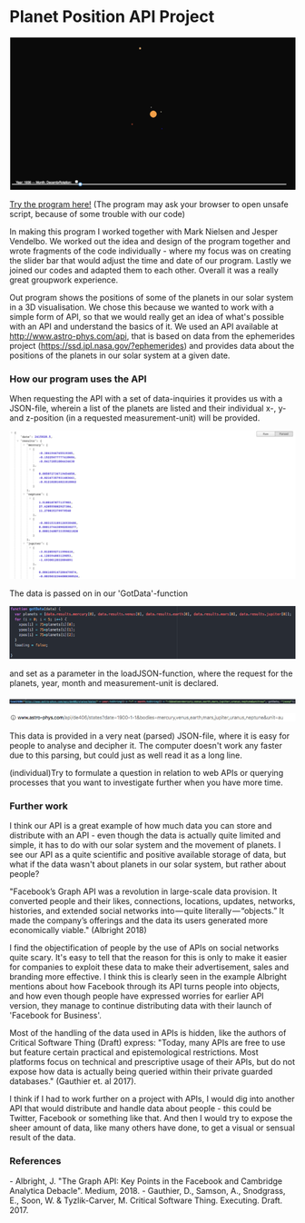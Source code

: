 <h1>Planet Position API Project</h1>

![ScreenShot](https://github.com/ThomasMatthiesen/AP2018/blob/master/mini_ex8/Screenshot.png)

[Try the program here!](https://cdn.rawgit.com/ThomasMatthiesen/AP2018/87abe12f/mini_ex8/mini_ex8/files/index.html)
(The program may ask your browser to open unsafe script, because of some trouble with our code)

In making this program I worked together with Mark Nielsen and Jesper Vendelbo. We worked out the idea and design of the program together and wrote fragments of the code individually - where my focus was on creating the slider bar that would adjust the time and date of our program. Lastly we joined our codes and adapted them to each other. Overall it was a really great groupwork experience.

Out program shows the positions of some of the planets in our solar system in a 3D visualisation. We chose this because we wanted to work with a simple form of API, so that we would really get an idea of what's possible with an API and understand the basics of it. We used an API available at http://www.astro-phys.com/api, that is based on data from the ephemerides project (https://ssd.jpl.nasa.gov/?ephemerides) and provides data about the positions of the planets in our solar system at a given date. 


<h3>How our program uses the API</h3>

When requesting the API with a set of data-inquiries it provides us with a JSON-file, wherein a list of the planets are listed and their individual x-, y- and z-position (in a requested measurement-unit) will be provided.

![ScreenShot](https://github.com/ThomasMatthiesen/AP2018/blob/master/mini_ex8/JSONfile.png)

The data is passed on in our 'GotData'-function 

![ScreenShot](https://github.com/ThomasMatthiesen/AP2018/blob/master/mini_ex8/GotData.png)

and set as a parameter in the loadJSON-function, where the request for the planets, year, month and measurement-unit is declared.

![ScreenShot](https://github.com/ThomasMatthiesen/AP2018/blob/master/mini_ex8/JSONURL.png)

![ScreenShot](https://github.com/ThomasMatthiesen/AP2018/blob/master/mini_ex8/URL.png)

This data is provided in a very neat (parsed) JSON-file, where it is easy for people to analyse and decipher it. The computer doesn't work any faster due to this parsing, but could just as well read it as a long line.


(individual)Try to formulate a question in relation to web APIs or querying processes that you want to investigate further when you have more time.


<h3>Further work</h3>
I think our API is a great example of how much data you can store and distribute with an API - even though the data is actually quite limited and simple, it has to do with our solar system and the movement of planets. I see our API as a quite scientific and positive available storage of data, but what if the data wasn't about planets in our solar system, but rather about people?

"Facebook’s Graph API was a revolution in large-scale data provision. It converted people and their likes, connections, locations, updates, networks, histories, and extended social networks into — quite literally — “objects.” It made the company’s offerings and the data its users generated more economically viable." (Albright 2018)

I find the objectification of people by the use of APIs on social networks quite scary. It's easy to tell that the reason for this is only to make it easier for companies to exploit these data to make their advertisement, sales and branding more effective. I think this is clearly seen in the example Albright mentions about how Facebook through its API turns people into objects, and how even though people have expressed worries for earlier API version, they manage to continue distributing data  with their launch of 'Facebook for Business'.

Most of the handling of the data used in APIs is hidden, like the authors of Critical Software Thing (Draft) express: 
"Today, many APIs are free to use but feature certain practical and epistemological restrictions. Most platforms focus on technical and prescriptive usage of their APIs, but do not expose how data is actually being queried within their private guarded databases." (Gauthier et. al 2017).

I think if I had to work further on a project with APIs, I would dig into another API that would distribute and handle data about people - this could be Twitter, Facebook or something like that. And then I would try to expose the sheer amount of data, like many others have done, to get a visual or sensual result of the data.


<h3>References</h3>
- Albright, J. "The Graph API: Key Points in the Facebook and Cambridge Analytica Debacle". Medium, 2018. 
- Gauthier, D., Samson, A., Snodgrass, E., Soon, W. & Tyzlik-Carver, M. Critical Software Thing. Executing. Draft. 2017. 
